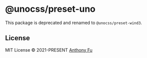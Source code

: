 # @unocss/preset-uno

This package is deprecated and renamed to `@unocss/preset-wind3`.

## License

MIT License &copy; 2021-PRESENT [Anthony Fu](https://github.com/antfu)
